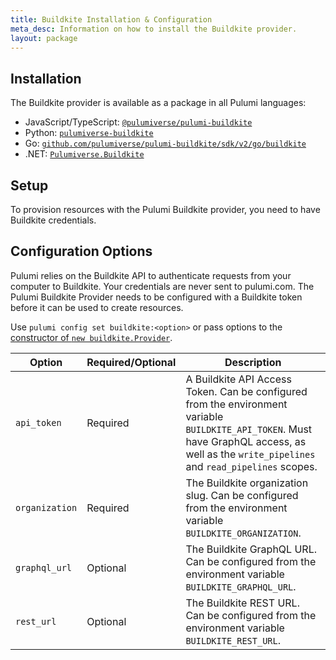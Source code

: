 ```yaml
---
title: Buildkite Installation & Configuration
meta_desc: Information on how to install the Buildkite provider.
layout: package
---
```


## Installation

The Buildkite provider is available as a package in all Pulumi languages:

<!-- x-release-please-start-major -->
* JavaScript/TypeScript: [`@pulumiverse/pulumi-buildkite`](https://www.npmjs.com/package/@pulumiverse/pulumi-buildkite)
* Python: [`pulumiverse-buildkite`](https://pypi.org/project/pulumiverse-buildkite/)
* Go: [`github.com/pulumiverse/pulumi-buildkite/sdk/v2/go/buildkite`](https://github.com/pulumiverse/pulumi-buildkite)
* .NET: [`Pulumiverse.Buildkite`](https://www.nuget.org/packages/Pulumiverse.Buildkite)
<!-- x-release-please-end -->

## Setup

To provision resources with the Pulumi Buildkite provider, you need to have Buildkite credentials.

## Configuration Options

Pulumi relies on the Buildkite API to authenticate requests from your computer to Buildkite. Your credentials are never sent to pulumi.com.
The Pulumi Buildkite Provider needs to be configured with a Buildkite token before it can be used to create resources.

Use `pulumi config set buildkite:<option>` or pass options to the [constructor of `new buildkite.Provider`](/registry/packages/buildkite/api-docs/provider).

| Option          | Required/Optional | Description                                                                                                       |
|-----------------|-------------------|-------------------------------------------------------------------------------------------------------------------|
| `api_token`     | Required          | A Buildkite API Access Token. Can be configured from the environment variable `BUILDKITE_API_TOKEN`. Must have GraphQL access, as well as the `write_pipelines` and `read_pipelines` scopes. |
| `organization`  | Required          | The Buildkite organization slug. Can be configured from the environment variable `BUILDKITE_ORGANIZATION`. |
| `graphql_url`  | Optional          | The Buildkite GraphQL URL. Can be configured from the environment variable `BUILDKITE_GRAPHQL_URL`. |
| `rest_url`  | Optional          | The Buildkite REST URL. Can be configured from the environment variable `BUILDKITE_REST_URL`. |
